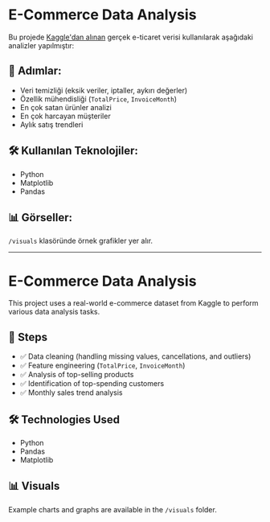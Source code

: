 # E-Commerce Data Analysis

Bu projede [Kaggle'dan alınan](https://www.kaggle.com/datasets/carrie1/ecommerce-data) gerçek e-ticaret verisi kullanılarak aşağıdaki analizler yapılmıştır:

## 📌 Adımlar:
- Veri temizliği (eksik veriler, iptaller, aykırı değerler)
- Özellik mühendisliği (`TotalPrice`, `InvoiceMonth`)
- En çok satan ürünler analizi
- En çok harcayan müşteriler
- Aylık satış trendleri

## 🛠️ Kullanılan Teknolojiler:
- Python
- Matplotlib
- Pandas

## 📊 Görseller:
`/visuals` klasöründe örnek grafikler yer alır.

-------------------------------------------------

# E-Commerce Data Analysis

This project uses a real-world e-commerce dataset from Kaggle to perform various data analysis tasks.

## 📌 Steps
- ✅ Data cleaning (handling missing values, cancellations, and outliers)  
- ✅ Feature engineering (`TotalPrice`, `InvoiceMonth`)  
- ✅ Analysis of top-selling products  
- ✅ Identification of top-spending customers  
- ✅ Monthly sales trend analysis

## 🛠️ Technologies Used
- Python  
- Pandas  
- Matplotlib  

## 📊 Visuals
Example charts and graphs are available in the `/visuals` folder.

